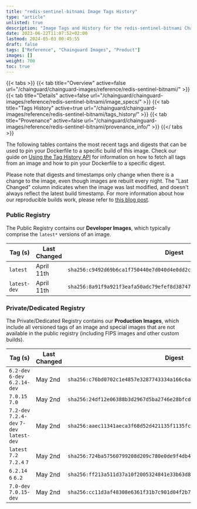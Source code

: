 ```yaml
---
title: "redis-sentinel-bitnami Image Tags History"
type: "article"
unlisted: true
description: "Image Tags and History for the redis-sentinel-bitnami Chainguard Image"
date: 2023-06-22T11:07:52+02:00
lastmod: 2024-05-03 00:45:55
draft: false
tags: ["Reference", "Chainguard Images", "Product"]
images: []
weight: 700
toc: true
---
```


{{< tabs >}}
{{< tab title="Overview" active=false url="/chainguard/chainguard-images/reference/redis-sentinel-bitnami/" >}}
{{< tab title="Details" active=false url="/chainguard/chainguard-images/reference/redis-sentinel-bitnami/image_specs/" >}}
{{< tab title="Tags History" active=true url="/chainguard/chainguard-images/reference/redis-sentinel-bitnami/tags_history/" >}}
{{< tab title="Provenance" active=false url="/chainguard/chainguard-images/reference/redis-sentinel-bitnami/provenance_info/" >}}
{{</ tabs >}}

The following tables contains the most recent tags and digests that can be used to pin your Dockerfile to a specific build of this image. Check our guide on [Using the Tag History API](/chainguard/chainguard-images/using-the-tag-history-api/) for information on how to fetch all tags from an image and how to pin your Dockerfile to a specific digest.

Please note that digests and timestamps only change when there is a change to the image, even though images are rebuilt every night. The "Last Changed" column indicates when the image was last modified, and doesn't always reflect the latest build timestamp. For more information about how our reproducible builds work, please refer to [this blog post](https://www.chainguard.dev/unchained/reproducing-chainguards-reproducible-image-builds).

### Public Registry
The Public Registry contains our **Developer Images**, which typically comprise the `latest*` versions of an image.

| Tag (s)       | Last Changed | Digest                                                                    |
|---------------|--------------|---------------------------------------------------------------------------|
|  `latest`     | April 11th   | `sha256:c9492d69b6ca1f750440e7d040d4e0dd2cfa9197dc3b258d32b4ab9088ac303d` |
|  `latest-dev` | April 11th   | `sha256:8a91f9a921f3eafa50adc79efef8d387476cc406af09da69756199c7d6c199b2` |


### Private/Dedicated Registry
The Private/Dedicated Registry contains our **Production Images**, which include all versioned tags of an image and special images that are not available in the public registry (including FIPS images and other custom builds).

| Tag (s)                                     | Last Changed | Digest                                                                    |
|---------------------------------------------|--------------|---------------------------------------------------------------------------|
|  `6.2-dev` `6-dev` `6.2.14-dev`             | May 2nd      | `sha256:c76bd0702c1e4857e3287743334a166c6aa0a3c22608fb4fbc619c2aca5829ba` |
|  `7.0.15` `7.0`                             | May 2nd      | `sha256:24df12e06388b3d2967d5ba2746e28bfcdcaf7677ec47bd562c3f69a4c7d6451` |
|  `7.2-dev` `7.2.4-dev` `7-dev` `latest-dev` | May 2nd      | `sha256:aaec11341aeca3f68d52d421135f1135fce38d1601029e36eee441e4285186b7` |
|  `latest` `7.2` `7.2.4` `7`                 | May 2nd      | `sha256:724ba57560799208d209c780e0de9f4db4dea0ea30c65cb489a2fa262759325f` |
|  `6.2.14` `6` `6.2`                         | May 2nd      | `sha256:ff213a511d37a10f2005324841e33b63d88cf68b6edf9951532a15f167838208` |
|  `7.0-dev` `7.0.15-dev`                     | May 2nd      | `sha256:cc11d3af48308e6361f31b7c901d04f2b764e27af5ec0fdfcb0c2056ba46fcae` |

